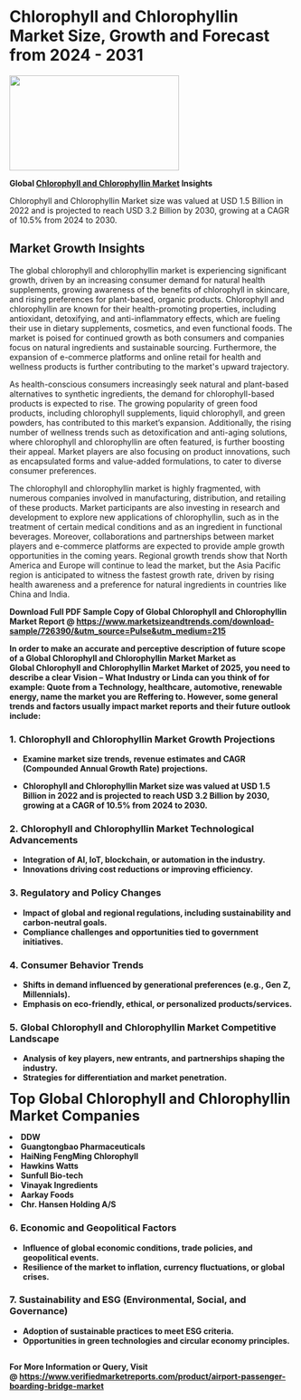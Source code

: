 <H1>Chlorophyll and Chlorophyllin Market Size, Growth and Forecast from 2024 - 2031</H1><img class="aligncenter size-medium wp-image-584254" src="https://thirdeyenews.in/wp-content/uploads/2024/09/Global-Market-Research-300x168.jpeg" alt="" width="300" height="168" /><p><strong>Global&nbsp;<a href="https://www.marketsizeandtrends.com/download-sample/726390/&amp;utm_source=Pulse&amp;utm_medium=215">Chlorophyll and Chlorophyllin Market</a> Insights</strong></p><p>Chlorophyll and Chlorophyllin Market size was valued at USD 1.5 Billion in 2022 and is projected to reach USD 3.2 Billion by 2030, growing at a CAGR of 10.5% from 2024 to 2030.</p><p><h2>Market Growth Insights</h2> <p>The global chlorophyll and chlorophyllin market is experiencing significant growth, driven by an increasing consumer demand for natural health supplements, growing awareness of the benefits of chlorophyll in skincare, and rising preferences for plant-based, organic products. Chlorophyll and chlorophyllin are known for their health-promoting properties, including antioxidant, detoxifying, and anti-inflammatory effects, which are fueling their use in dietary supplements, cosmetics, and even functional foods. The market is poised for continued growth as both consumers and companies focus on natural ingredients and sustainable sourcing. Furthermore, the expansion of e-commerce platforms and online retail for health and wellness products is further contributing to the market's upward trajectory.</p> <p><strong></strong></p> <p>As health-conscious consumers increasingly seek natural and plant-based alternatives to synthetic ingredients, the demand for chlorophyll-based products is expected to rise. The growing popularity of green food products, including chlorophyll supplements, liquid chlorophyll, and green powders, has contributed to this market’s expansion. Additionally, the rising number of wellness trends such as detoxification and anti-aging solutions, where chlorophyll and chlorophyllin are often featured, is further boosting their appeal. Market players are also focusing on product innovations, such as encapsulated forms and value-added formulations, to cater to diverse consumer preferences.</p> <p>The chlorophyll and chlorophyllin market is highly fragmented, with numerous companies involved in manufacturing, distribution, and retailing of these products. Market participants are also investing in research and development to explore new applications of chlorophyllin, such as in the treatment of certain medical conditions and as an ingredient in functional beverages. Moreover, collaborations and partnerships between market players and e-commerce platforms are expected to provide ample growth opportunities in the coming years. Regional growth trends show that North America and Europe will continue to lead the market, but the Asia Pacific region is anticipated to witness the fastest growth rate, driven by rising health awareness and a preference for natural ingredients in countries like China and India.</p> <p><strong></p><p><span class=""><strong>Download Full PDF Sample Copy of Global Chlorophyll and Chlorophyllin Market Report</strong> @ <a href="https://www.marketsizeandtrends.com/download-sample/726390/&amp;utm_source=Pulse&amp;utm_medium=215" target="_blank">https://www.marketsizeandtrends.com/download-sample/726390/&amp;utm_source=Pulse&amp;utm_medium=215</a></span></p><p>In order to make an accurate and perceptive description of future scope of a Global&nbsp;Chlorophyll and Chlorophyllin Market Market as Global&nbsp;Chlorophyll and Chlorophyllin Market Market of 2025, you need to describe a clear Vision &ndash; What Industry or Linda can you think of for example: Quote from a Technology, healthcare, automotive, renewable energy, name the market you are Reffering to. However, some general trends and factors usually impact market reports and their future outlook include:</p><h3>1.&nbsp;<strong>Chlorophyll and Chlorophyllin Market Growth Projections</strong></h3><ul><li>Examine market size trends, revenue estimates and CAGR (Compounded Annual Growth Rate) projections.</li><li><p>Chlorophyll and Chlorophyllin Market size was valued at USD 1.5 Billion in 2022 and is projected to reach USD 3.2 Billion by 2030, growing at a CAGR of 10.5% from 2024 to 2030.</p></li></ul><h3>2.&nbsp;<strong>Chlorophyll and Chlorophyllin Market Technological Advancements</strong></h3><ul><li>Integration of AI, IoT, blockchain, or automation in the industry.</li><li>Innovations driving cost reductions or improving efficiency.</li></ul><h3>3.&nbsp;<strong>Regulatory and Policy Changes</strong></h3><ul><li>Impact of global and regional regulations, including sustainability and carbon-neutral goals.</li><li>Compliance challenges and opportunities tied to government initiatives.</li></ul><h3>4.&nbsp;<strong>Consumer Behavior Trends</strong></h3><ul><li>Shifts in demand influenced by generational preferences (e.g., Gen Z, Millennials).</li><li>Emphasis on eco-friendly, ethical, or personalized products/services.</li></ul><h3>5.&nbsp;<strong>Global Chlorophyll and Chlorophyllin Market Competitive Landscape</strong></h3><ul><li>Analysis of key players, new entrants, and partnerships shaping the industry.</li><li>Strategies for differentiation and market penetration.</li></ul><p data-pm-slice="1 1 []"><span style="color: inherit; font-family: inherit; font-size: 25px;">Top Global Chlorophyll and Chlorophyllin Market Companies</span></p><div class="" data-test-id=""><p><li>DDW</li><li> Guangtongbao Pharmaceuticals</li><li> HaiNing FengMing Chlorophyll</li><li> Hawkins Watts</li><li> Sunfull Bio-tech</li><li> Vinayak Ingredients</li><li> Aarkay Foods</li><li> Chr. Hansen Holding A/S</li></p></div><h3>6.&nbsp;<strong>Economic and Geopolitical Factors</strong></h3><ul><li>Influence of global economic conditions, trade policies, and geopolitical events.</li><li>Resilience of the market to inflation, currency fluctuations, or global crises.</li></ul><h3>7.&nbsp;<strong>Sustainability and ESG (Environmental, Social, and Governance)</strong></h3><ul><li>Adoption of sustainable practices to meet ESG criteria.</li><li>Opportunities in green technologies and circular economy principles.</li></ul><h2><strong style="font-size: 14px;">For More Information or Query, Visit @&nbsp;</strong><a style="background-color: #ffffff; font-size: 14px;" href="https://www.marketsizeandtrends.com/report/chlorophyll-and-chlorophyllin-market/" target="_blank">https://www.verifiedmarketreports.com/product/airport-passenger-boarding-bridge-market</a></h2>
